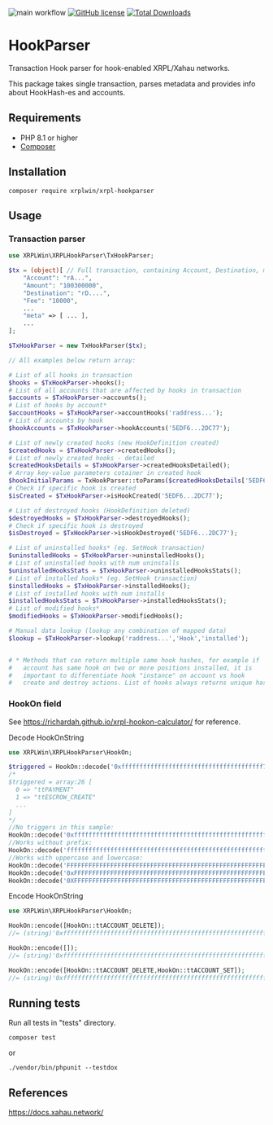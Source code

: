 ![main workflow](https://github.com/XRPLWin/XRPL-HookParser/actions/workflows/main.yml/badge.svg)
[![GitHub license](https://img.shields.io/github/license/XRPLWin/XRPL-HookParser)](https://github.com/XRPLWin/XRPL-HookParser/blob/main/LICENSE)
[![Total Downloads](https://img.shields.io/packagist/dt/xrplwin/xrpl-hookparser.svg?style=flat)](https://packagist.org/packages/xrplwin/xrpl-hookparser)

# HookParser
Transaction Hook parser for hook-enabled XRPL/Xahau networks.

This package takes single transaction, parses metadata and provides info about HookHash-es and accounts.


## Requirements
- PHP 8.1 or higher
- [Composer](https://getcomposer.org/)

## Installation
```
composer require xrplwin/xrpl-hookparser
```

## Usage

### Transaction parser

```PHP
use XRPLWin\XRPLHookParser\TxHookParser;

$tx = (object)[ // Full transaction, containing Account, Destination, meta, ...
    "Account": "rA...",
    "Amount": "100300000",
    "Destination": "rD....",
    "Fee": "10000",
    ...
    "meta" => [ ... ],
    ...
];

$TxHookParser = new TxHookParser($tx);

// All examples below return array:

# List of all hooks in transaction
$hooks = $TxHookParser->hooks();
# List of all accounts that are affected by hooks in transaction
$accounts = $TxHookParser->accounts();
# List of hooks by account*
$accountHooks = $TxHookParser->accountHooks('raddress...');
# List of accounts by hook
$hookAccounts = $TxHookParser->hookAccounts('5EDF6...2DC77');

# List of newly created hooks (new HookDefinition created)
$createdHooks = $TxHookParser->createdHooks();
# List of newly created hooks - detailed
$createdHooksDetails = $TxHookParser->createdHooksDetailed();
# Array key-value parameters cotainer in created hook
$hookInitialParams = TxHookParser::toParams($createdHooksDetails['5EDF6...2DC77']);
# Check if specific hook is created
$isCreated = $TxHookParser->isHookCreated('5EDF6...2DC77');

# List of destroyed hooks (HookDefinition deleted)
$destroyedHooks = $TxHookParser->destroyedHooks();
# Check if specific hook is destroyed
$isDestroyed = $TxHookParser->isHookDestroyed('5EDF6...2DC77');

# List of uninstalled hooks* (eg. SetHook transaction)
$uninstalledHooks = $TxHookParser->uninstalledHooks();
# List of uninstalled hooks with num uninstalls
$uninstalledHooksStats = $TxHookParser->uninstalledHooksStats();
# List of installed hooks* (eg. SetHook transaction)
$installedHooks = $TxHookParser->installedHooks();
# List of installed hooks with num installs
$installedHooksStats = $TxHookParser->installedHooksStats();
# List of modified hooks*
$modifiedHooks = $TxHookParser->modifiedHooks();

# Manual data lookup (lookup any combination of mapped data)
$lookup = $TxHookParser->lookup('raddress...','Hook','installed');


# * Methods that can return multiple same hook hashes, for example if
#   account has same hook on two or more positions installed, it is 
#   important to differentiate hook "instance" on account vs hook 
#   create and destroy actions. List of hooks always returns unique hashes.
```

### HookOn field
See https://richardah.github.io/xrpl-hookon-calculator/ for reference.

Decode HookOnString
```PHP
use XRPLWin\XRPLHookParser\HookOn;

$triggered = HookOn::decode('0xfffffffffffffffffffffffffffffffffffffff7fffffffffffc1fffffc00a40'); //array
/*
$triggered = array:26 [
  0 => "ttPAYMENT"
  1 => "ttESCROW_CREATE"
  ...
]
*/
//No triggers in this sample:
HookOn::decode('0xffffffffffffffffffffffffffffffffffffffffffffffffffffffffffbfffff');
//Works without prefix:
HookOn::decode('ffffffffffffffffffffffffffffffffffffffffffffffffffffffffffbfffff');
//Works with uppercase and lowercase:
HookOn::decode('FFFFFFFFFFFFFFFFFFFFFFFFFFFFFFFFFFFFFFFFFFFFFFFFFFFFFFFFFFBFFFFF');
HookOn::decode('0xFFFFFFFFFFFFFFFFFFFFFFFFFFFFFFFFFFFFFFFFFFFFFFFFFFFFFFFFFFBFFFFF');
HookOn::decode('0XFFFFFFFFFFFFFFFFFFFFFFFFFFFFFFFFFFFFFFFFFFFFFFFFFFFFFFFFFFBFFFFF');
```

Encode HookOnString
```PHP
use XRPLWin\XRPLHookParser\HookOn;

HookOn::encode([HookOn::ttACCOUNT_DELETE]);
//= (string)'0xffffffffffffffffffffffffffffffffffffffffffffffffffffffffff9fffff'

HookOn::encode([]);
//= (string)'0xffffffffffffffffffffffffffffffffffffffffffffffffffffffffffbfffff'

HookOn::encode([HookOn::ttACCOUNT_DELETE,HookOn::ttACCOUNT_SET]);
//= (string)'0xffffffffffffffffffffffffffffffffffffffffffffffffffffffffff9ffff7'
```

## Running tests
Run all tests in "tests" directory.
```
composer test
```
or
```
./vendor/bin/phpunit --testdox
```

## References

https://docs.xahau.network/
